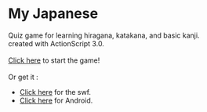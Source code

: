 # My Japanese
Quiz game for learning hiragana, katakana, and basic kanji.<br />
created with ActionScript 3.0.<br />
<br />
<a href="http://salsanads.github.io/my-japanese" target="_blank">Click here</a> to start the game!<br />
<br />
Or get it :<br />
- <a href="http://www.mediafire.com/download/j9o0h6ljt7f8l1u/My+Japanese.swf" target="_blank">Click here</a> for the swf.<br />
- <a href="http://www.mediafire.com/download/6crb3jwe12biuu8/my_japanese_v1.0.1.apk" target="_blank">Click here</a> for Android.<br />